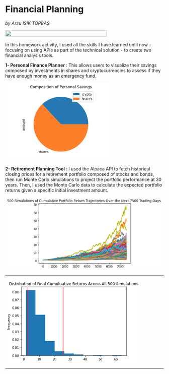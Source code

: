 # Financial Planning
 *by Arzu ISIK TOPBAS*

  <img src="https://voices.whitman.syr.edu/wp-content/uploads/2015/05/Finance-Banner.png" width=80% height=80%>

In this homework activity, I used all the skills I have learned until now - focusing on using APIs as part of the technical solution - to create two financial analysis tools.

**1- Personal Finance Planner** : This allows users to visualize their savings composed by investments in shares and cryptocurrencies to assess if they have enough money as an emergency fund.

  ![Composition of Personal Savings](https://github.com/arzuisiktopbas/04-Financial_Planning/blob/main/Images/Composition%20of%20Personal%20savings.png)

**2- Retirement Planning Tool** : I used the Alpaca API to fetch historical closing prices for a retirement portfolio composed of stocks and bonds, then run Monte Carlo simulations to project the portfolio performance at 30 years. Then, I used the Monte Carlo data to calculate the expected portfolio returns given a specific initial investment amount.

<p align="left">
  <img src="https://github.com/arzuisiktopbas/04-Financial_Planning/blob/main/Images/MC_thirty_year_sim_plot.png">

---


<p align="left">
  <img  src="https://github.com/arzuisiktopbas/04-Financial_Planning/blob/main/Images/MC_thirty_year_dist_plot.png">

---
